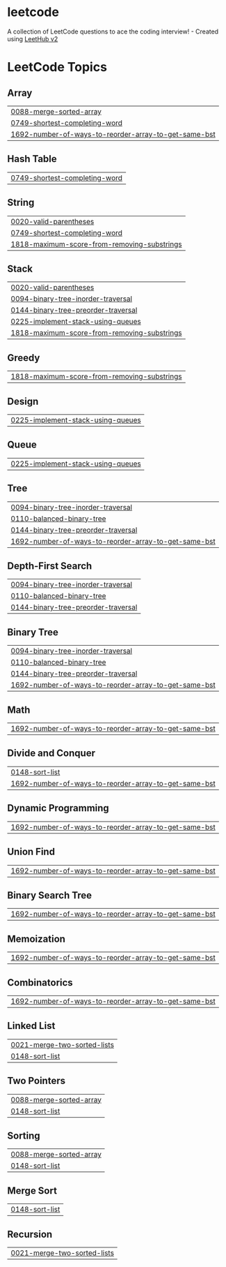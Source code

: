 # leetcode
A collection of LeetCode questions to ace the coding interview! - Created using [LeetHub v2](https://github.com/arunbhardwaj/LeetHub-2.0)

<!---LeetCode Topics Start-->
# LeetCode Topics
## Array
|  |
| ------- |
| [0088-merge-sorted-array](https://github.com/gkbrum/leetcode/tree/master/0088-merge-sorted-array) |
| [0749-shortest-completing-word](https://github.com/gkbrum/leetcode/tree/master/0749-shortest-completing-word) |
| [1692-number-of-ways-to-reorder-array-to-get-same-bst](https://github.com/gkbrum/leetcode/tree/master/1692-number-of-ways-to-reorder-array-to-get-same-bst) |
## Hash Table
|  |
| ------- |
| [0749-shortest-completing-word](https://github.com/gkbrum/leetcode/tree/master/0749-shortest-completing-word) |
## String
|  |
| ------- |
| [0020-valid-parentheses](https://github.com/gkbrum/leetcode/tree/master/0020-valid-parentheses) |
| [0749-shortest-completing-word](https://github.com/gkbrum/leetcode/tree/master/0749-shortest-completing-word) |
| [1818-maximum-score-from-removing-substrings](https://github.com/gkbrum/leetcode/tree/master/1818-maximum-score-from-removing-substrings) |
## Stack
|  |
| ------- |
| [0020-valid-parentheses](https://github.com/gkbrum/leetcode/tree/master/0020-valid-parentheses) |
| [0094-binary-tree-inorder-traversal](https://github.com/gkbrum/leetcode/tree/master/0094-binary-tree-inorder-traversal) |
| [0144-binary-tree-preorder-traversal](https://github.com/gkbrum/leetcode/tree/master/0144-binary-tree-preorder-traversal) |
| [0225-implement-stack-using-queues](https://github.com/gkbrum/leetcode/tree/master/0225-implement-stack-using-queues) |
| [1818-maximum-score-from-removing-substrings](https://github.com/gkbrum/leetcode/tree/master/1818-maximum-score-from-removing-substrings) |
## Greedy
|  |
| ------- |
| [1818-maximum-score-from-removing-substrings](https://github.com/gkbrum/leetcode/tree/master/1818-maximum-score-from-removing-substrings) |
## Design
|  |
| ------- |
| [0225-implement-stack-using-queues](https://github.com/gkbrum/leetcode/tree/master/0225-implement-stack-using-queues) |
## Queue
|  |
| ------- |
| [0225-implement-stack-using-queues](https://github.com/gkbrum/leetcode/tree/master/0225-implement-stack-using-queues) |
## Tree
|  |
| ------- |
| [0094-binary-tree-inorder-traversal](https://github.com/gkbrum/leetcode/tree/master/0094-binary-tree-inorder-traversal) |
| [0110-balanced-binary-tree](https://github.com/gkbrum/leetcode/tree/master/0110-balanced-binary-tree) |
| [0144-binary-tree-preorder-traversal](https://github.com/gkbrum/leetcode/tree/master/0144-binary-tree-preorder-traversal) |
| [1692-number-of-ways-to-reorder-array-to-get-same-bst](https://github.com/gkbrum/leetcode/tree/master/1692-number-of-ways-to-reorder-array-to-get-same-bst) |
## Depth-First Search
|  |
| ------- |
| [0094-binary-tree-inorder-traversal](https://github.com/gkbrum/leetcode/tree/master/0094-binary-tree-inorder-traversal) |
| [0110-balanced-binary-tree](https://github.com/gkbrum/leetcode/tree/master/0110-balanced-binary-tree) |
| [0144-binary-tree-preorder-traversal](https://github.com/gkbrum/leetcode/tree/master/0144-binary-tree-preorder-traversal) |
## Binary Tree
|  |
| ------- |
| [0094-binary-tree-inorder-traversal](https://github.com/gkbrum/leetcode/tree/master/0094-binary-tree-inorder-traversal) |
| [0110-balanced-binary-tree](https://github.com/gkbrum/leetcode/tree/master/0110-balanced-binary-tree) |
| [0144-binary-tree-preorder-traversal](https://github.com/gkbrum/leetcode/tree/master/0144-binary-tree-preorder-traversal) |
| [1692-number-of-ways-to-reorder-array-to-get-same-bst](https://github.com/gkbrum/leetcode/tree/master/1692-number-of-ways-to-reorder-array-to-get-same-bst) |
## Math
|  |
| ------- |
| [1692-number-of-ways-to-reorder-array-to-get-same-bst](https://github.com/gkbrum/leetcode/tree/master/1692-number-of-ways-to-reorder-array-to-get-same-bst) |
## Divide and Conquer
|  |
| ------- |
| [0148-sort-list](https://github.com/gkbrum/leetcode/tree/master/0148-sort-list) |
| [1692-number-of-ways-to-reorder-array-to-get-same-bst](https://github.com/gkbrum/leetcode/tree/master/1692-number-of-ways-to-reorder-array-to-get-same-bst) |
## Dynamic Programming
|  |
| ------- |
| [1692-number-of-ways-to-reorder-array-to-get-same-bst](https://github.com/gkbrum/leetcode/tree/master/1692-number-of-ways-to-reorder-array-to-get-same-bst) |
## Union Find
|  |
| ------- |
| [1692-number-of-ways-to-reorder-array-to-get-same-bst](https://github.com/gkbrum/leetcode/tree/master/1692-number-of-ways-to-reorder-array-to-get-same-bst) |
## Binary Search Tree
|  |
| ------- |
| [1692-number-of-ways-to-reorder-array-to-get-same-bst](https://github.com/gkbrum/leetcode/tree/master/1692-number-of-ways-to-reorder-array-to-get-same-bst) |
## Memoization
|  |
| ------- |
| [1692-number-of-ways-to-reorder-array-to-get-same-bst](https://github.com/gkbrum/leetcode/tree/master/1692-number-of-ways-to-reorder-array-to-get-same-bst) |
## Combinatorics
|  |
| ------- |
| [1692-number-of-ways-to-reorder-array-to-get-same-bst](https://github.com/gkbrum/leetcode/tree/master/1692-number-of-ways-to-reorder-array-to-get-same-bst) |
## Linked List
|  |
| ------- |
| [0021-merge-two-sorted-lists](https://github.com/gkbrum/leetcode/tree/master/0021-merge-two-sorted-lists) |
| [0148-sort-list](https://github.com/gkbrum/leetcode/tree/master/0148-sort-list) |
## Two Pointers
|  |
| ------- |
| [0088-merge-sorted-array](https://github.com/gkbrum/leetcode/tree/master/0088-merge-sorted-array) |
| [0148-sort-list](https://github.com/gkbrum/leetcode/tree/master/0148-sort-list) |
## Sorting
|  |
| ------- |
| [0088-merge-sorted-array](https://github.com/gkbrum/leetcode/tree/master/0088-merge-sorted-array) |
| [0148-sort-list](https://github.com/gkbrum/leetcode/tree/master/0148-sort-list) |
## Merge Sort
|  |
| ------- |
| [0148-sort-list](https://github.com/gkbrum/leetcode/tree/master/0148-sort-list) |
## Recursion
|  |
| ------- |
| [0021-merge-two-sorted-lists](https://github.com/gkbrum/leetcode/tree/master/0021-merge-two-sorted-lists) |
<!---LeetCode Topics End-->